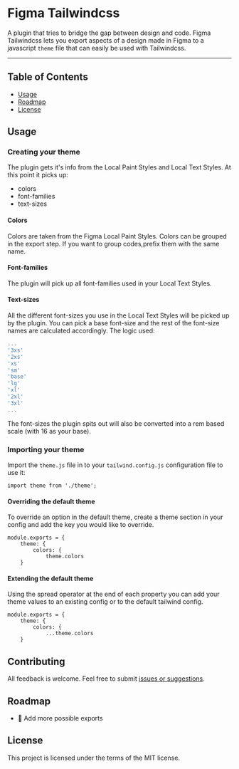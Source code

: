 # Figma Tailwindcss

A plugin that tries to bridge the gap between design and code. Figma Tailwindcss lets you export aspects of a design made in Figma to a javascript `theme` file that can easily be used with Tailwindcss.

---

## Table of Contents

-   [Usage](#usage)
-   [Roadmap](#roadmap)
-   [License](#license)

## Usage

### Creating your theme

The plugin gets it's info from the Local Paint Styles and Local Text Styles. At this point it picks up:

-   colors
-   font-families
-   text-sizes

#### Colors

Colors are taken from the Figma Local Paint Styles. Colors can be grouped in the export step. If you want to group codes,prefix them with the same name.

#### Font-families

The plugin will pick up all font-families used in your Local Text Styles.

#### Text-sizes

All the different font-sizes you use in the Local Text Styles will be picked up by the plugin. You can pick a base font-size and the rest of the font-size names are calculated accordingly. The logic used:

```javascript
...
'3xs'
'2xs'
'xs'
'sm'
'base'
'lg'
'xl'
'2xl'
'3xl'
...
```

The font-sizes the plugin spits out will also be converted into a rem based scale (with 16 as your base).

### Importing your theme

Import the `theme.js` file in to your `tailwind.config.js` configuration file to use it:

`import theme from './theme';`

#### Overriding the default theme

To override an option in the default theme, create a theme section in your config and add the key you would like to override.

```
module.exports = {
    theme: {
        colors: {
            theme.colors
    }
```

#### Extending the default theme

Using the spread operator at the end of each property you can add your theme values to an existing config or to the default tailwind config.

```
module.exports = {
    theme: {
        colors: {
            ...theme.colors
    }
```

## Contributing

All feedback is welcome. Feel free to submit [issues or suggestions](https://github.com/jan-dh/figma-tailwindcss/issues).

## Roadmap

-   🚀 Add more possible exports

## License

This project is licensed under the terms of the MIT license.
